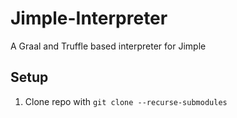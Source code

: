 # Jimple-Interpreter
A Graal and Truffle based interpreter for Jimple

## Setup

1. Clone repo with `git clone --recurse-submodules`